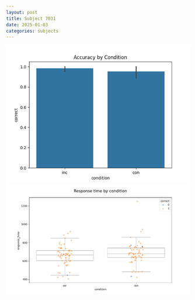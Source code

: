 ```yaml
---
layout: post
title: Subject 7031
date: 2025-01-03
categories: subjects
---
```


![](data/7031/run-16/7031_NF_acc.png)
![](data/7031/run-16/7031_NF_rt.png)
